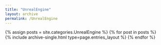 ```yaml
---
title: "UnrealEngine"
layout: archive
permalink: /UnrealEngine
---
```



{% assign posts = site.categories.UnrealEngine %}
{% for post in posts %} {% include archive-single.html type=page.entries_layout %} {% endfor %}